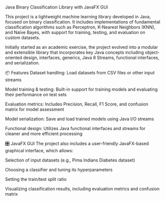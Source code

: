 Java Binary Classification Library with JavaFX GUI

This project is a lightweight machine learning library developed in Java, focused on binary classification. It includes implementations of fundamental classification algorithms such as Perceptron, K-Nearest Neighbors (KNN), and Naïve Bayes, with support for training, testing, and evaluation on custom datasets.

Initially started as an academic exercise, the project evolved into a modular and extensible library that incorporates key Java concepts including object-oriented design, interfaces, generics, Java 8 Streams, functional interfaces, and serialization.

📦 Features
Dataset handling: Load datasets from CSV files or other input streams

Model training & testing: Built-in support for training models and evaluating their performance on test sets

Evaluation metrics: Includes Precision, Recall, F1 Score, and confusion matrix for model assessment

Model serialization: Save and load trained models using Java I/O streams

Functional design: Utilizes Java functional interfaces and streams for cleaner and more efficient processing

🎛️ JavaFX GUI
The project also includes a user-friendly JavaFX-based graphical interface, which allows:

Selection of input datasets (e.g., Pima Indians Diabetes dataset)

Choosing a classifier and tuning its hyperparameters

Setting the train/test split ratio

Visualizing classification results, including evaluation metrics and confusion matrix
